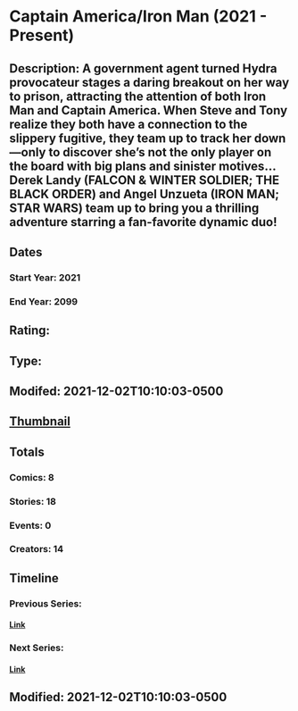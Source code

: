 # Captain America/Iron Man (2021 - Present)
## Description: A government agent turned Hydra provocateur stages a daring breakout on her way to prison, attracting the attention of both Iron Man and Captain America. When Steve and Tony realize they both have a connection to the slippery fugitive, they team up to track her down—only to discover she’s not the only player on the board with big plans and sinister motives…Derek Landy (FALCON & WINTER SOLDIER; THE BLACK ORDER) and Angel Unzueta (IRON MAN; STAR WARS) team up to bring you a thrilling adventure starring a fan-favorite dynamic duo!  
## Dates
### Start Year: 2021
### End Year: 2099
## Rating: 
## Type: 
## Modifed: 2021-12-02T10:10:03-0500
## [Thumbnail](http://i.annihil.us/u/prod/marvel/i/mg/2/10/61a8e1bdbd3ef.jpg)
## Totals
### Comics: 8
### Stories: 18
### Events: 0
### Creators: 14
## Timeline
### Previous Series: 
#### [Link]()
### Next Series: 
#### [Link]()
## Modified: 2021-12-02T10:10:03-0500